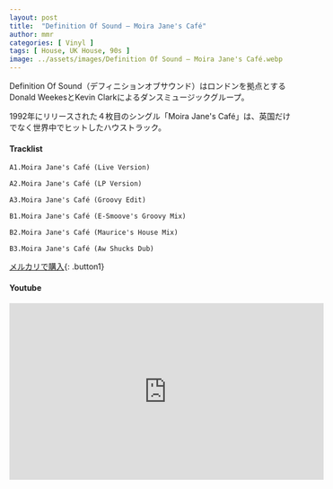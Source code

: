 ```yaml
---
layout: post
title:  "Definition Of Sound – Moira Jane's Café"
author: mmr
categories: [ Vinyl ]
tags: [ House, UK House, 90s ]
image: ../assets/images/Definition Of Sound – Moira Jane's Café.webp
---
```


Definition Of Sound（デフィニションオブサウンド）はロンドンを拠点とするDonald WeekesとKevin Clarkによるダンスミュージックグループ。

1992年にリリースされた４枚目のシングル「Moira Jane's Café」は、英国だけでなく世界中でヒットしたハウストラック。

#### Tracklist
```md
A1.Moira Jane's Café (Live Version)

A2.Moira Jane's Café (LP Version)

A3.Moira Jane's Café (Groovy Edit)

B1.Moira Jane's Café (E-Smoove's Groovy Mix)

B2.Moira Jane's Café (Maurice's House Mix)

B3.Moira Jane's Café (Aw Shucks Dub)
```

[メルカリで購入](https://jp.mercari.com/item/m85621168968?afid=6142608987){: .button1}

#### Youtube
<iframe width="560" height="315" src="https://www.youtube.com/embed/8UzQQQIdAfM?si=NtJ41PyQxEADm4xJ" title="YouTube video player" frameborder="0" allow="accelerometer; autoplay; clipboard-write; encrypted-media; gyroscope; picture-in-picture; web-share" referrerpolicy="strict-origin-when-cross-origin" allowfullscreen></iframe>
